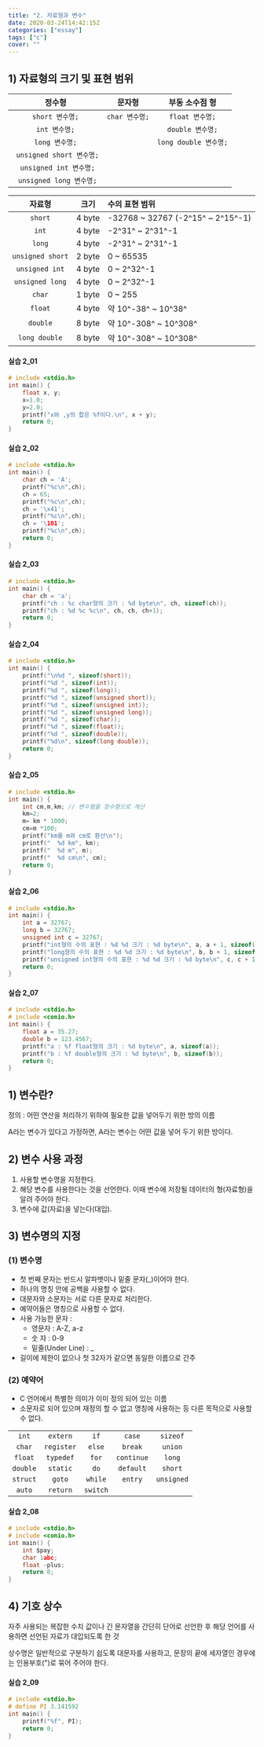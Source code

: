 ```yaml
---
title: "2. 자료형과 변수"
date: 2020-03-24T14:42:15Z
categories: ["essay"]
tags: ["c"]
cover: ""
---
```


## 1) 자료형의 크기 및 표현 범위

|정수형|문자형|부동 소수점 형|
|:---:|:---:|:---:|
|`short 변수명;`|`char 변수명;`|`float 변수명;`|
|`int 변수명;`||`double 변수명;`|
|`long 변수명;`||`long double 변수명;`|
|` unsigned short 변수명;`|||
|` unsigned int 변수명;`|||
|` unsigned long 변수명;`|||

|자료형|크기|수의 표현 범위|
|:---:|:---:|:---|
|`short`|4 byte|-32768 ~ 32767 (-2^15^ ~ 2^15^-1)|
|`int`|4 byte|-2^31^ ~ 2^31^-1|
|`long`|4 byte|-2^31^ ~ 2^31^-1|
|`unsigned short`|2 byte|0 ~ 65535|
|`unsigned int`|4 byte|0 ~ 2^32^-1|
|`unsigned long`|4 byte|0 ~ 2^32^-1|
|`char`|1 byte|0 ~ 255|
|`float`|4 byte|약 10^-38^ ~ 10^38^|
|`double`|8 byte|약 10^-308^ ~ 10^308^|
|`long double`|8 byte|약 10^-308^ ~ 10^308^|

#### 실습 2_01

```c
# include <stdio.h>
int main() {
	float x, y;
	x=1.0;
	y=2.0;
	printf("x와 ,y의 합은 %f이다.\n", x + y);
	return 0;
}
```

#### 실습 2_02

```c
# include <stdio.h>
int main() {
	char ch = 'A';
	printf("%c\n",ch);
	ch = 65;
	printf("%c\n",ch);
	ch = '\x41';
	printf("%c\n",ch);
	ch = '\101';
	printf("%c\n",ch);	
    return 0;
} 
```

#### 실습 2_03

```c
# include <stdio.h>
int main() {
	char ch = 'a';
	printf("ch : %c char형의 크기 : %d byte\n", ch, sizeof(ch));
	printf("ch : %d %c %c\n", ch, ch, ch+1);
    return 0;
} 
```

#### 실습 2_04

```c
# include <stdio.h>
int main() {
	printf("\n%d ", sizeof(short));
	printf("%d ", sizeof(int));
	printf("%d ", sizeof(long));
	printf("%d ", sizeof(unsigned short));
	printf("%d ", sizeof(unsigned int));
	printf("%d ", sizeof(unsigned long));
	printf("%d ", sizeof(char));
	printf("%d ", sizeof(float));
	printf("%d ", sizeof(double));
	printf("%d\n", sizeof(long double));
    return 0;
} 
```

#### 실습 2_05

```c
# include <stdio.h>
int main() {
	int cm,m,km; // 변수형을 정수형으로 계산
	km=2;
	m= km * 1000;
	cm=m *100;
	printf("km를 m와 cm로 환산\n");
	printf("  %d km", km);
	printf("  %d m", m);
	printf("  %d cm\n", cm);
    return 0;
} 
```

#### 실습 2_06

```c
# include <stdio.h>
int main() {
	int a = 32767;
	long b = 32767;
	unsigned int c = 32767;
	printf("int형의 수의 표현 : %d %d 크기 : %d byte\n", a, a + 1, sizeof(a));
	printf("long형의 수의 표현 : %d %d 크기 : %d byte\n", b, b + 1, sizeof(b));
	printf("unsigned int형의 수의 표현 : %d %d 크기 : %d byte\n", c, c + 1, sizeof(c));
    return 0;
}
```

#### 실습 2_07

```c
# include <stdio.h>
# include <conio.h>
int main() {
	float a = 35.27;
	double b = 123.4567;
	printf("a : %f float형의 크기 : %d byte\n", a, sizeof(a));
	printf("b : %f double형의 크기 : %d byte\n", b, sizeof(b));
    return 0;
}
```

## 1) 변수란?

정의 : 어떤 연산을 처리하기 위하여 필요한 값을 넣어두기 위한 방의 이름

A라는 변수가 있다고 가정하면, A라는 변수는 어떤 값을 넣어 두기 위한 방이다.

## 2) 변수 사용 과정

1. 사용할 변수명을 지정한다.
2. 해당 변수를 사용한다는 것을 선언한다. 이때 변수에 저장될 데이터의 형(자료형)을 알려 주어야 한다.
3. 변수에 값(자료)을 넣는다(대입).

## 3) 변수명의 지정

### (1) 변수명

- 첫 번째 문자는 반드시 알파벳이나 밑줄 문자(\_)이어야 한다.
- 하나의 명칭 안에 공백을 사용할 수 없다.
- 대문자와 소문자는 서로 다른 문자로 처리한다.
- 예약어들은 명칭으로 사용할 수 없다.
- 사용 가능한 문자 :
    - 영문자 : A-Z, a-z
    - 숫 자 : 0-9
    - 밑줄(Under Line) : \_
- 길이에 제한이 없으나 첫 32자가 같으면 동일한 이름으로 간주

### (2) 예약어

- C 언어에서 특별한 의미가 이미 정의 되어 있는 이름
- 소문자로 되어 있으며 재정의 할 수 없고 명칭에 사용하는 등 다른 목적으로 사용할 수 없다.

||||||
|:---:|:---:|:---:|:---:|:---:|
|`int`|`extern`|`if`|`case`|`sizeof`|
|`char`|`register`|`else`|`break`|`union`|
|`float`|`typedef`|`for`|`continue`|`long`|
|`double`|`static`|`do`|`default`|`short`|
|`struct`|`goto`|`while`|`entry`|`unsigned`|
|`auto`|`return`|`switch`|||

#### 실습 2_08
```c
# include <stdio.h>
# include <conio.h>
int main() {
	int $pay;
	char 1abc;
	float -plus;
    return 0;
}
```

## 4) 기호 상수

자주 사용되는 복잡한 수치 값이나 긴 문자열을 간단히 단어로 선언한 후 해당 언어를 사용하면 선언된 자료가 대입되도록 한 것

상수명은 일반적으로 구분하기 쉽도록 대문자를 사용하고, 문장의 끝에 세자열인 경우에는 인용부호(")로 묶어 주어야 한다.

#### 실습 2_09

```c
# include <stdio.h>
# define PI 3.141592
int main() {
	printf("%f", PI);
	return 0;
} 
```